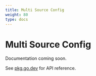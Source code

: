 ```yaml
---
title: Multi Source Config
weight: 80
type: docs
---
```


# Multi Source Config

Documentation coming soon.

See [pkg.go.dev](https://pkg.go.dev/github.com/z5labs/humus) for API reference.
